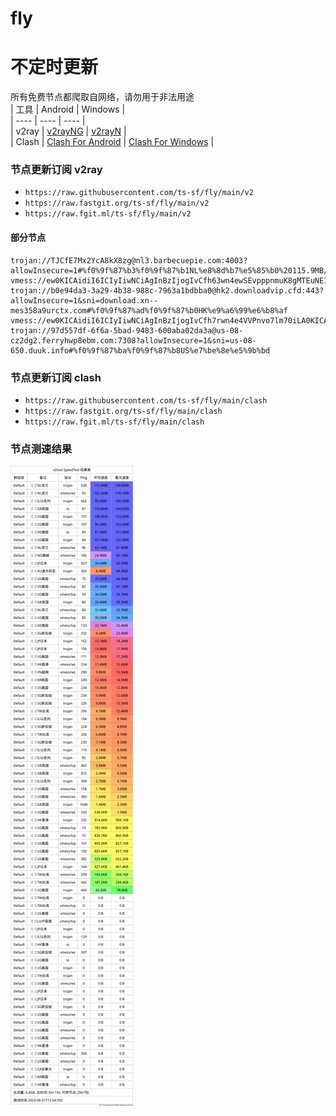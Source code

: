 # fly
# 不定时更新
所有免费节点都爬取自网络，请勿用于非法用途  
|  工具  | Android  | Windows  |  
|  ----  | ----   | ----  |  
| v2ray  | [v2rayNG](https://github.com/2dust/v2rayNG/releases) | [v2rayN](https://github.com/2dust/v2rayN/releases) |  
| Clash  | [Clash For Android](https://github.com/Kr328/ClashForAndroid/releases) | [Clash For Windows](https://github.com/Fndroid/clash_for_windows_pkg/releases) | 
  
### 节点更新订阅  v2ray
- `https://raw.githubusercontent.com/ts-sf/fly/main/v2`  
- `https://raw.fastgit.org/ts-sf/fly/main/v2`  
- `https://raw.fgit.ml/ts-sf/fly/main/v2`  
#### 部分节点  
``` 
trojan://TJCfE7Mx2YcA8kX8zg@nl3.barbecuepie.com:4003?allowInsecure=1#%f0%9f%87%b3%f0%9f%87%b1NL%e8%8d%b7%e5%85%b0%20115.9MB/s
vmess://ew0KICAidiI6ICIyIiwNCiAgInBzIjogIvCfh63wn4ewSEvpppnmuK8gMTEuNE1CIiwNCiAgImFkZCI6ICJoa2drZ2IuNzY4OTgxMDIueHl6IiwNCiAgInBvcnQiOiAiMjA4MiIsDQogICJpZCI6ICI3OGZkNDFlNS0zNDZhLTNiZjQtYjk0Mi1iZTBmYWQ3MTE5NzkiLA0KICAiYWlkIjogIjAiLA0KICAic2N5IjogImF1dG8iLA0KICAibmV0IjogIndzIiwNCiAgInR5cGUiOiAibm9uZSIsDQogICJob3N0IjogImhrZy43Njg5ODEwMi54eXoiLA0KICAicGF0aCI6ICIvZnVuc2RmcmgiLA0KICAidGxzIjogIiIsDQogICJzbmkiOiAiIg0KfQ==/s
trojan://b0e94da3-3a29-4b38-988c-7963a1bdbba0@hk2.downloadvip.cfd:443?allowInsecure=1&sni=download.xn--mes358a9urctx.com#%f0%9f%87%ad%f0%9f%87%b0HK%e9%a6%99%e6%b8%af
vmess://ew0KICAidiI6ICIyIiwNCiAgInBzIjogIvCfh7rwn4e4VVPnvo7lm70iLA0KICAiYWRkIjogImRvaW5idGltZXMuY2YiLA0KICAicG9ydCI6ICI0NDMiLA0KICAiaWQiOiAiMTY3MDJlYzItMzgwOC00NmU2LWE3YjUtNTgyYzA2MmJlMTNkIiwNCiAgImFpZCI6ICIwIiwNCiAgInNjeSI6IG51bGwsDQogICJuZXQiOiAid3MiLA0KICAidHlwZSI6ICIiLA0KICAiaG9zdCI6ICJqcG5hdDEuZG9pbmIudGsiLA0KICAicGF0aCI6ICIvYXNscG9wIiwNCiAgInRscyI6ICJ0bHMiLA0KICAic25pIjogbnVsbA0KfQ==
trojan://97d557df-6f6a-5bad-9483-600aba02da3a@us-08-cz2dg2.ferryhwp8ebm.com:7308?allowInsecure=1&sni=us-08-650.duuk.info#%f0%9f%87%ba%f0%9f%87%b8US%e7%be%8e%e5%9b%bd
```
### 节点更新订阅  clash
- `https://raw.githubusercontent.com/ts-sf/fly/main/clash`  
- `https://raw.fastgit.org/ts-sf/fly/main/clash`  
- `https://raw.fgit.ml/ts-sf/fly/main/clash`  

### 节点测速结果
![image](traffic.png)
